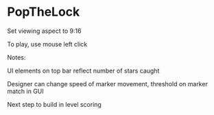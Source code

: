 # PopTheLock

Set viewing aspect to 9:16

To play, use mouse left click

Notes:

UI elements on top bar reflect number of stars caught

Designer can change speed of marker movement, threshold on marker match in GUI

Next step to build in level scoring
